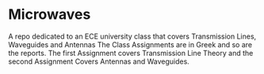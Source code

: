 # Microwaves
A repo dedicated to an ECE university class that covers Transmission Lines, Waveguides and Antennas
The Class Assignments are in Greek and so are the reports. The first Assignment covers Transmission Line Theory and the second Assignment Covers Antennas and Waveguides.


